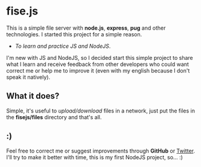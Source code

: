 # fise.js
This is a simple file server with **node.js**, **express**, **pug** and other technologies.
I started this project for a simple reason.
+ *To learn and practice JS and NodeJS*.

I'm new with JS and NodeJS, so I decided start this simple project to share what I learn and receive feedback from other developers who could want correct me or help me to improve it (even with my english because I don't speak it natively).

## What it does?
Simple, it's useful to *upload/download* files in a network, just put the files in the **fisejs/files** directory and that's all.

## :)
Feel free to correct me or suggest improvements through **GitHub** or [Twitter](https://twitter.com/andrewrosvel "@andrewrosvel").
I'll try to make it better with time, this is my first NodeJS project, so...
:)
